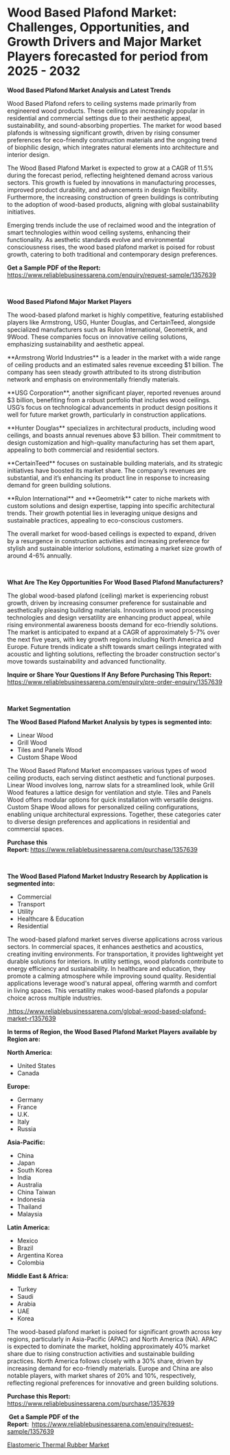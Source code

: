 <p><h1>Wood Based Plafond Market: Challenges, Opportunities, and Growth Drivers and Major Market Players forecasted for period from 2025 - 2032</h1></p><p><strong>Wood Based Plafond Market Analysis and Latest Trends</strong></p>
<p><p>Wood Based Plafond refers to ceiling systems made primarily from engineered wood products. These ceilings are increasingly popular in residential and commercial settings due to their aesthetic appeal, sustainability, and sound-absorbing properties. The market for wood based plafonds is witnessing significant growth, driven by rising consumer preferences for eco-friendly construction materials and the ongoing trend of biophilic design, which integrates natural elements into architecture and interior design.</p><p>The Wood Based Plafond Market is expected to grow at a CAGR of 11.5% during the forecast period, reflecting heightened demand across various sectors. This growth is fueled by innovations in manufacturing processes, improved product durability, and advancements in design flexibility. Furthermore, the increasing construction of green buildings is contributing to the adoption of wood-based products, aligning with global sustainability initiatives.</p><p>Emerging trends include the use of reclaimed wood and the integration of smart technologies within wood ceiling systems, enhancing their functionality. As aesthetic standards evolve and environmental consciousness rises, the wood based plafond market is poised for robust growth, catering to both traditional and contemporary design preferences.</p></p>
<p><strong>Get a Sample PDF of the Report:&nbsp;</strong> <a href="https://www.reliablebusinessarena.com/enquiry/request-sample/1357639?utm_campaign=2984&utm_medium=2&utm_source=Github&utm_content=ia&utm_term=02042025&utm_id=wood-based-plafond">https://www.reliablebusinessarena.com/enquiry/request-sample/1357639</a></p>
<p>&nbsp;</p>
<p><strong>Wood Based Plafond Major Market Players</strong></p>
<p><p>The wood-based plafond market is highly competitive, featuring established players like Armstrong, USG, Hunter Douglas, and CertainTeed, alongside specialized manufacturers such as Rulon International, Geometrik, and 9Wood. These companies focus on innovative ceiling solutions, emphasizing sustainability and aesthetic appeal.</p><p>**Armstrong World Industries** is a leader in the market with a wide range of ceiling products and an estimated sales revenue exceeding $1 billion. The company has seen steady growth attributed to its strong distribution network and emphasis on environmentally friendly materials. </p><p>**USG Corporation**, another significant player, reported revenues around $3 billion, benefiting from a robust portfolio that includes wood ceilings. USG’s focus on technological advancements in product design positions it well for future market growth, particularly in construction applications.</p><p>**Hunter Douglas** specializes in architectural products, including wood ceilings, and boasts annual revenues above $3 billion. Their commitment to design customization and high-quality manufacturing has set them apart, appealing to both commercial and residential sectors.</p><p>**CertainTeed** focuses on sustainable building materials, and its strategic initiatives have boosted its market share. The company’s revenues are substantial, and it’s enhancing its product line in response to increasing demand for green building solutions.</p><p>**Rulon International** and **Geometrik** cater to niche markets with custom solutions and design expertise, tapping into specific architectural trends. Their growth potential lies in leveraging unique designs and sustainable practices, appealing to eco-conscious customers.</p><p>The overall market for wood-based ceilings is expected to expand, driven by a resurgence in construction activities and increasing preference for stylish and sustainable interior solutions, estimating a market size growth of around 4-6% annually.</p></p>
<p>&nbsp;</p>
<p><strong>What Are The Key Opportunities For Wood Based Plafond Manufacturers?</strong></p>
<p><p>The global wood-based plafond (ceiling) market is experiencing robust growth, driven by increasing consumer preference for sustainable and aesthetically pleasing building materials. Innovations in wood processing technologies and design versatility are enhancing product appeal, while rising environmental awareness boosts demand for eco-friendly solutions. The market is anticipated to expand at a CAGR of approximately 5-7% over the next five years, with key growth regions including North America and Europe. Future trends indicate a shift towards smart ceilings integrated with acoustic and lighting solutions, reflecting the broader construction sector's move towards sustainability and advanced functionality.</p></p>
<p><strong>Inquire or Share Your Questions If Any Before Purchasing This Report:</strong> <a href="https://www.reliablebusinessarena.com/enquiry/pre-order-enquiry/1357639?utm_campaign=2984&utm_medium=2&utm_source=Github&utm_content=ia&utm_term=02042025&utm_id=wood-based-plafond">https://www.reliablebusinessarena.com/enquiry/pre-order-enquiry/1357639</a></p>
<p>&nbsp;</p>
<p><strong>Market Segmentation</strong></p>
<p><strong>The Wood Based Plafond Market Analysis by types is segmented into:</strong></p>
<p><ul><li>Linear Wood</li><li>Grill Wood</li><li>Tiles and Panels Wood</li><li>Custom Shape Wood</li></ul></p>
<p><p>The Wood Based Plafond Market encompasses various types of wood ceiling products, each serving distinct aesthetic and functional purposes. Linear Wood involves long, narrow slats for a streamlined look, while Grill Wood features a lattice design for ventilation and style. Tiles and Panels Wood offers modular options for quick installation with versatile designs. Custom Shape Wood allows for personalized ceiling configurations, enabling unique architectural expressions. Together, these categories cater to diverse design preferences and applications in residential and commercial spaces.</p></p>
<p><strong>Purchase this Report:&nbsp;</strong><a href="https://www.reliablebusinessarena.com/purchase/1357639?utm_campaign=2984&utm_medium=2&utm_source=Github&utm_content=ia&utm_term=02042025&utm_id=wood-based-plafond">https://www.reliablebusinessarena.com/purchase/1357639</a></p>
<p>&nbsp;</p>
<p><strong>The Wood Based Plafond Market Industry Research by Application is segmented into:</strong></p>
<p><ul><li>Commercial</li><li>Transport</li><li>Utility</li><li>Healthcare & Education</li><li>Residential</li></ul></p>
<p><p>The wood-based plafond market serves diverse applications across various sectors. In commercial spaces, it enhances aesthetics and acoustics, creating inviting environments. For transportation, it provides lightweight yet durable solutions for interiors. In utility settings, wood plafonds contribute to energy efficiency and sustainability. In healthcare and education, they promote a calming atmosphere while improving sound quality. Residential applications leverage wood's natural appeal, offering warmth and comfort in living spaces. This versatility makes wood-based plafonds a popular choice across multiple industries.</p></p>
<p><a href="https://www.reliablebusinessarena.com/global-wood-based-plafond-market-r1357639?utm_campaign=2984&utm_medium=2&utm_source=Github&utm_content=ia&utm_term=02042025&utm_id=wood-based-plafond">&nbsp;https://www.reliablebusinessarena.com/global-wood-based-plafond-market-r1357639</a></p>
<p><strong>In terms of Region, the Wood Based Plafond Market Players available by Region are:</strong></p>
<p>
    <p> <strong> North America: </strong>
        <ul>
            <li>United States</li>
            <li>Canada</li>
        </ul>
        </p> 
    <p> <strong> Europe: </strong>
        <ul>
            <li>Germany</li>
            <li>France</li>
            <li>U.K.</li>
            <li>Italy</li>
            <li>Russia</li>
        </ul>
        </p> 
    <p> <strong> Asia-Pacific: </strong>
        <ul>
            <li>China</li>
            <li>Japan</li>
            <li>South Korea</li>
            <li>India</li>
            <li>Australia</li>
            <li>China Taiwan</li>
            <li>Indonesia</li>
            <li>Thailand</li>
            <li>Malaysia</li>
        </ul>
        </p> 
    <p> <strong> Latin America: </strong>
        <ul>
            <li>Mexico</li>
            <li>Brazil</li>
            <li>Argentina Korea</li>
            <li>Colombia</li>
        </ul>
        </p> 
    <p> <strong> Middle East & Africa: </strong>
        <ul>
            <li>Turkey</li>
            <li>Saudi</li>
            <li>Arabia</li>
            <li>UAE</li>
            <li>Korea</li>
        </ul>
    </p>
    </p>
<p><p>The wood-based plafond market is poised for significant growth across key regions, particularly in Asia-Pacific (APAC) and North America (NA). APAC is expected to dominate the market, holding approximately 40% market share due to rising construction activities and sustainable building practices. North America follows closely with a 30% share, driven by increasing demand for eco-friendly materials. Europe and China are also notable players, with market shares of 20% and 10%, respectively, reflecting regional preferences for innovative and green building solutions.</p></p>
<p><strong>Purchase this Report: </strong><a href="https://www.reliablebusinessarena.com/purchase/1357639?utm_campaign=2984&utm_medium=2&utm_source=Github&utm_content=ia&utm_term=02042025&utm_id=wood-based-plafond">https://www.reliablebusinessarena.com/purchase/1357639</a></p>
<p>&nbsp;<strong>Get a Sample PDF of the Report:&nbsp;&nbsp;</strong><a href="https://www.reliablebusinessarena.com/enquiry/request-sample/1357639?utm_campaign=2984&utm_medium=2&utm_source=Github&utm_content=ia&utm_term=02042025&utm_id=wood-based-plafond">https://www.reliablebusinessarena.com/enquiry/request-sample/1357639</a></p>
<p><strong></strong></p>
<p><p><a href="https://github.com/viipposahko25/Market-Research-Report-List-1/blob/main/elastomeric-thermal-rubber-market.md?utm_campaign=2984&utm_medium=2&utm_source=Github&utm_content=ia&utm_term=02042025&utm_id=wood-based-plafond">Elastomeric Thermal Rubber Market</a></p></p>